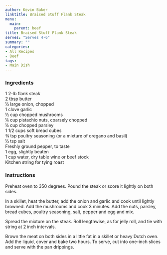 ```yaml
---
author: Kevin Baker
linktitle: Braised Stuff Flank Steak
menu:
  main:
    parent: beef
title: Braised Stuff Flank Steak
serves: "Serves 4-6"
summary: ""
categories:
- All Recipes
- Beef
tags:
- Main Dish
---
```

### Ingredients

<div class="ingredient-list">

1 2-lb flank steak  
2 tbsp butter  
½ large onion, chopped  
1 clove garlic  
½ cup chopped mushrooms  
¼ cup pistachio nuts, coarsely chopped  
¼ cup chopped parsley  
1 1/2 cups soft bread cubes  
¾ tsp poultry seasoning (or a mixture of oregano and basil)  
½ tsp salt  
Freshly ground pepper, to taste  
1 egg, slightly beaten  
1 cup water, dry table wine or beef stock  
Kitchen string for tying roast  

</div>

### Instructions
Preheat oven to 350 degrees. Pound the steak or score it lightly on both sides. 

In a skillet, heat the butter, add the onion and garlic and cook until lightly browned. Add the mushrooms and cook 3 minutes. Add the nuts, parsley, bread cubes, poultry seasoning, salt, pepper and egg and mix. 

Spread the mixture on the steak. Roll lengthwise, as for jelly roll, and tie with string at 2 inch intervals. 

Brown the meat on both sides in a little fat in a skillet or heavy Dutch oven. Add the liquid, cover and bake two hours. To serve, cut into one-inch slices and serve with the pan drippings. 
